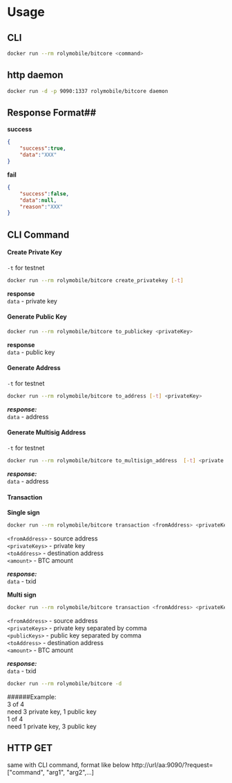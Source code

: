 # Usage #
## CLI ##
```sh
docker run --rm rolymobile/bitcore <command>
```
## http daemon ##
```sh
docker run -d -p 9090:1337 rolymobile/bitcore daemon
```
## Response Format##
**success**  
```json
{
    "success":true,
    "data":"XXX"
}
```
**fail**
```json
{
    "success":false,
    "data":null,
    "reason":"XXX"
}
```

## CLI Command ##
#### Create Private Key ####
`-t` for testnet
```sh
docker run --rm rolymobile/bitcore create_privatekey [-t]
```

**response**  
`data` - private key

#### Generate Public Key ####
```sh
docker run --rm rolymobile/bitcore to_publickey <privateKey>
```
**response**  
`data` - public key

#### Generate Address ####
`-t` for testnet
```sh
docker run --rm rolymobile/bitcore to_address [-t] <privateKey>
```
***response:***  
`data` - address

#### Generate Multisig Address ####
`-t` for testnet
```sh
docker run --rm rolymobile/bitcore to_multisign_address  [-t] <private keys...> <threshold>
```
***response:***  
`data` - address

#### Transaction ####
**Single sign**
```sh
docker run --rm rolymobile/bitcore transaction <fromAddress> <privateKey> <toAddress> <amount>
```
`<fromAddress>` - source address  
`<privateKeys>` - private key  
`<toAddress>` - destination address  
`<amount>` - BTC amount

***response:***  
`data` - txid

**Multi sign**
```sh
docker run --rm rolymobile/bitcore transaction <fromAddress> <privateKeys> <publicKeys> <toAddress> <amount>
```
`<fromAddress>` - source address  
`<privateKeys>` - private key separated by comma  
`<publicKeys>` -  public key separated by comma  
`<toAddress>` - destination address  
`<amount>` - BTC amount  

***response:***  
`data` - txid



```sh
docker run --rm rolymobile/bitcore -d
```



######Example:  
3 of 4  
need 3 private key, 1 public key  
1 of 4  
need 1 private key, 3 public key



## HTTP GET ##
same with CLI command, format like below
    http://url/aa:9090/?request=["command", "arg1", "arg2",...]
